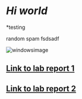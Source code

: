 <html>
<style>
body {
  background-image: url(https://user-images.githubusercontent.com/33038975/149264018-127cc632-2415-49df-88b9-d81db0dd678f.jpg);
  background-repeat: no-repeat;
  background-size:cover;
}
</style>
</html>

# *Hi world*
*testing

random spam fsdsadf

![windowsimage](https://user-images.githubusercontent.com/33038975/149262752-57a443eb-86e9-4a38-8634-883450d81c7b.jpeg)

## [Link to lab report 1](./lab1report.md)

## [Link to lab report 2](./labreport2.md)
